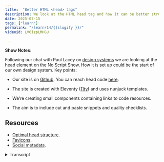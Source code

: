 ```yaml
---
title:  "Better HTML <head> tags"
description: We look at the HTML head tag and how it can be better structured.
date: 2025-07-15
tags: ["learn"]
permalink: "/learn/14/{{slugify }}/"
videoid: LV6izpLMHGU

---
```


 **Show Notes:**

 Following our chat with Paul Lacey on [design systems](https://noscript.show/22/) we are looking at the head element on the No Script Show. How it is set up could be the start of our own design system.  Key points:

 - Our site is on [Github](https://github.com/DavidWaumsley/NoScriptShow). You can reach head code [here](https://github.dev/DavidWaumsley/NoScriptShow/blob/main/_includes/partials/head.njk).

 - The site is created with Eleventy ([11ty](https://www.11ty.dev/)) and uses nunjuck templates.
 - We're creating small components containing links to code resources.
 - The aim is to include cut and paste snippets and quality checklists.

 ## Resources 

 - [Optimal head structure](https://intrinsicframework.here24.co/optimized-head/).
 - [Favicons](https://intrinsicframework.here24.co/favicons/).
 - [Social metadata](https://intrinsicframework.here24.co/social-metadata/).

<details> 
<summary>Transcript</summary>



[00:00:05] **Nathan Wrigley:** Hello there and welcome to the No Script Show. This is a video follow up from our podcast, episode 23 that was called Are We Right In the Head? You can find that at no script show slash 2 3 23. Here though we're looking at the code used in the no script shows, head tag and links for what we are showing over at No Script Show slash Learn.

Forward slash 14. So one four. I'll put that link on the screen in a moment. So if you are watching this on YouTube or something like that, you'll be able to get that. But, hello David. How are you doing? Hello? I'm good. Good. 

[00:00:40] **David Waumsley:** yeah, we might as well bring the show notes up on this one straight away.

Okay. 'cause not many of them, we'll just go and look at our head here. in some ways. I think we're following up on that chat that we had last time with Paul Lacey on Design Systems, and we're trying to put something together that's a design system as we go through these components. And here I just thought I'd share this kind of early start of how we're chopping up this site so people can look at it and go, either take inspiration from it or find errors with it and let us know.

Okay, which is, it's more likely to be the latter, but. So what I've done is I've put our site, which is an Eleventy site on GitHub. So I'll just go over there and you can poke around in the code that we have. So our site was taken from the Eleventy base blog, and I've Been messing around with it since there, so lot's changed.

But if you go into, whether is that a link there to our repository and you go into, the include section into layouts and into partials, we'll see we've got a head, nun jugs file over here and. When you're in here, you can actually go in there and use their own editor, which I've done. So I'll go over to the page here and your setup might look slightly different 'cause you can bring in whatever extensions you like.

Okay. But this is a dark mode and this is what I thought we'll try and do with the, as we get into sort of these sort of components, you wouldn't think of the head as a component. 'cause it's not a seam. But I'm treating it like that and I'm thinking. With our other site that we have, which we've called the Intrinsic Framework, it's a jotting pad for bits of code that I might want to copy and paste, or as a way of checking that.

When I build new sites and do stuff. So I thought I would try and combine it and put it all in this one document here, into the section and then put links into it. as we were talking about in the first audio session on this, talking about heads, we were influenced by Harry. Robert's, talk, which was saying how you can structure your header.

So I've got a link here, so anyone can just go and follow the link here and bring up the details here that we've got here. Now, this will just be a. running document as somebody has someone kindly listened to our, episode on, accordions and we had a, an issue that I'd never solved in the CSS, which was about the little triangles on the details.

Details, 

[00:03:22] **Nathan Wrigley:** yeah. 

[00:03:23] **David Waumsley:** Yeah. And that you couldn't hide it from safari. And this person came back with a. The solution. So there was a 

[00:03:29] **Nathan Wrigley:** way of doing it. Very nice. There 

[00:03:30] **David Waumsley:** was, so the same is for anybody else who might wanna listen to this here. as we're learning as we go with all of this. So I've just put in here, I mean it's worth just taking a quick look because we skimmed over in the audio session about Harry Roberts talk.

There is the link so you can listen to him. It's about an hour long, I think. And there is this sort of, Guide here to what you might want. So I only mentioned the certain things that we use, but this is the exact order that you suggest that we put things in. So it includes other things that we, might not have mentioned where you might put pre connect, where you might put a synchronous JavaScript.

we've got none of that running in our site, where we might put the import. So there's all the order there and that's formed the basis of when I'm putting something in the head, I'll look at this first and go, which order is it going to go on? Where we're gonna put it in 

[00:04:23] **Nathan Wrigley:** our head? I, suppose that's immutable as well.

That's not really gonna change over time. That document is it. what you see there is, gonna be until some major thing happens that's gonna be good for a decade or more. 

[00:04:35] **David Waumsley:** I would've thought so. Unless, something changes in there. I, guess things are changing all the time. a lot of these pre connects.

I, I just wonder, I haven't got a policy yet, but I think with all the, I forgot what it's called. Synchronous loading. Is it called that you might remember I just mentioned 

[00:04:53] **Nathan Wrigley:** you, are you talking about the CSF, the acronym of the. And No, 

[00:04:57] **David Waumsley:** I'm talking about the fact that you can preload, pages.

Yes. I think 

[00:05:02] **Nathan Wrigley:** synchronous loading was what we said synchronous. I can't remember. Let's go with that. 

[00:05:06] **David Waumsley:** Yeah, it's the Google thing. It seems it's only in Google at the moment, but it might take off and that might change maybe. 

[00:05:12] **Nathan Wrigley:** Oh no, you are thinking of. Speculative loading. That's the one. Yeah. Okay. 

[00:05:19] **David Waumsley:** Yeah. Yes.

Speculative. I 

[00:05:20] **Nathan Wrigley:** knew it was 

[00:05:20] **David Waumsley:** wrong. Yeah. So that might change things like here, where you mark things up, but otherwise That's a good 

[00:05:25] **Nathan Wrigley:** point. Yeah. Okay. Fair enough. Yeah. Yeah. 

[00:05:27] **David Waumsley:** Yeah. And also, for those who didn't see the, those who did listen to the audio and listening to this, one thing I didn't mention is about schema markup.

'cause I was a little bit, because it's a kind of script in there, but I assumed it would follow. His rule that you generally put all your urgent stuff at the top of your head. At the top. Yeah. Yeah. Those three key things that we need, like the, the page title, that we, need something on our view ports over there and that we need a character set on the top.

And pretty much when we get to the CSS and the JavaScript, there's an order depending on how they load. But the one thing that I hadn't thought about, 'cause it's not mentioned in this talk, was about. Uses schema markup because it's contained in the script. Where does that go? 

[00:06:12] **Nathan Wrigley:** Oh, 

[00:06:13] **David Waumsley:** it, I, double checked it and, I assumed it would go in with your SEO, which should be, that's last, basically.

Okay. Unless it's the title. Everything that's SEO goes last in your head. 

[00:06:24] **Nathan Wrigley:** Okay. 

[00:06:24] **David Waumsley:** Yeah. and that's the case here, because it's not synchronous. Scripting as such, it's, it's not gonna hold anything back, so it can go last, 

[00:06:33] **Nathan Wrigley:** on that. I'm just gonna quickly read into the podcast if you're, watching this, the, the audio podcast that we had the notes for that were at this url, so no script show slash 23 2 3.

I said it at the top, but I'll. Put it on the screen and then the bits and pieces for this one, no script show forward slash learn slash 1 4 14. Okay, 

[00:06:54] **David Waumsley:** there we go. Yeah, so we're just following on there and I've put the key points that we got from this talk over here just as a quick reminder about the important things.

But yeah, his orders really useful. So that is, something that I've put in my document over here, as a way to link to it, just to refresh myself on it. But our own head, in some ways it violates, we were talking about before. I'm using Eleventy here, which allows you to bundle together all of these individual CSS files into one which I'm using here, and I'm using a link tag over here, which is doing that.

So there is an argument that you could use this and. The Eleventy Base blog actually does that. It outputs it by default as it into your head. Okay. The whole CSS goes there, which is interesting because according to Harry Roberts, you could, it could be CSS that you could put in the body in effect, but, as another place to put it, So that was the main thing. So this has structured the order of things that I've put in, but there were other things that we talked about in our audio episode, so I put some links up to this. So something on the fons here. and yeah, we 

[00:08:05] **Nathan Wrigley:** talked about them being SV Gable, didn't we? Yes, exactly. 

[00:08:09] **David Waumsley:** From Safari 26, which is only out in towards the end of June, I think 2025.

Anyone listening to this a lot later and. Because of this. I think it's a, real game changer in the sense that we can now have these SVG icons as I understand it. I dunno if you remember, there was a conversation I was having where I wanted to link to an SVG and put. prefers color scheme within that SVG and for the browsers to honor that.

So I didn't have to put that SVG in line. 

[00:08:41] **Nathan Wrigley:** Yeah. 

[00:08:41] **David Waumsley:** So I could change things. I don't know if this changes that, because it was the only browser safari that didn't do it. So I'm wondering whether we now have to put in line SVGs to build up, to have. It prefers color scheme. You had to, and maybe this is gonna be a change that I haven't looked into it, but I can show you this in action.

So anyway, let me just quickly go over this documentation. let's just have a look here. So there are a few things that we obviously want to still put in here that we've got our SVG that's the most important now supported up to. Roughly 78% of the moment increasing. I think as things change with Safari, we still need our fabric on ICO, which of course a fallback.

yeah. Supported by everything that goes back forever. we may want to include, something for apple touch screens, so ping on that one. I've done that and I haven't bothered with the progressive web app. Link on that one at all with ours. But the light and dark is quite interesting because this is literally the one we're using on our fon at the moment on here.

And just so I can show you it, as you can see within there, we've got, in the Fon we've put a style sheet on here, and then we've got a media query changing the bars and the brackets. Of our icon here. 

[00:10:06] **Nathan Wrigley:** Yep. 

[00:10:07] **David Waumsley:** Now, if you change our scheme here, this isn't working because there has to be a separate setup for this.

This is using, 

[00:10:15] **Nathan Wrigley:** right? Because that's not the fcon. It's not, yeah, 

[00:10:19] **David Waumsley:** it's, this is one of the most awkward things I think about light and dark at moment. We can't just rely on. Having preferred color scheme on CSS, we have to build something in separate to make that work. And we can add this in, but I haven't added it in for preferred color scheme.

Okay. So our is working on other attributes, but if I go, and actually I'll leave it here because I've got this little tool on here, which will change without me having to go into the settings I have. Oh yeah, you've got a little chrome extension. 

[00:10:49] **Nathan Wrigley:** Yeah. Look at 

[00:10:50] **David Waumsley:** that. Yes, I have. So I could see, it's working.

if I set my browser or device, you can see it's changing the colors here. So I think that's pretty cool. So that's pretty neat. 

[00:11:01] **Nathan Wrigley:** yeah. 

[00:11:01] **David Waumsley:** Yeah. So our Fon, which we're using on our site, I dunno if you can see, I'm pointing over here. 

[00:11:06] **Nathan Wrigley:** Yeah, just about. Yeah. 

[00:11:07] **David Waumsley:** Yeah. It's on there. But I needed to make it big. So you can see that there's a really good article actually, on Fons here, but it goes into real depth about, the kind of sizes that you might want for your ICO image.

And I haven't bothered with any of that 'cause I think it's. It's like the, it's some relic of the past, isn't it? it's hopefully it will be soon. I think we'll all be on s vg, so that makes sense. So anyway, it's just some little notes there on that. let me just go back to my head code over here.

Okay. And the next thing that was worth talking about was the social media. I've set up a page as well for that, on the intrinsic framework and just worth mentioning this, I think, Because it's quite a lot of code to have to put in. I think the simplest way, if you're just doing a brochure site, and this is what I've done on some sites where you're not expecting much to get shared on social media, maybe your about page, really, you don't need to replicate all of the options that you've got for open graph and Twitter where you know you're asked for your description and your titles.

If you don't have them, it's gonna take the site's title and description and use that anyway. So the only thing that we want to probably stop is it's showing the first image in the do or whatever image, the social media. because that could be any 

[00:12:29] **Nathan Wrigley:** random thing. 

[00:12:30] **David Waumsley:** Yeah, exactly. Which is inappropriate.

So really, as we talked about before, you could set up one social image if you put enough. Probably about 15% of us border around a, an aspect ratio image of about, 16 nine. 16 nine, something like that. Yeah. Yeah, exactly. And that's gonna work for all of them. I tend to put them, I think at the moment you, need, for sort of the best arrangement, you need something that's over 1200 pixels, but I just tend to use 1920 and use that.

Web P, it's so small, it doesn't make any difference that size difference. They're, 

[00:13:10] **Nathan Wrigley:** they're so close. The Twitter one really just seems to shave a little bit off the top and the bottom. That's on a tiny bit off the side. The aspect ratio is such that if you just add a, like you said, 15% of just white space, for one of a better word, everything will be inside.

Both of them easily. Exactly. 

[00:13:27] **David Waumsley:** I 

[00:13:27] **Nathan Wrigley:** think it's, Facebook's the one that cuts it slightly short of it, and it's, oh, I thought it was the other way round. Okay. Yeah. Yeah. 

[00:13:32] **David Waumsley:** I think it's that way round and it just, yeah. Shakes a little bit off the bottom so you can protect against that. But the full HTML I've put here where you can fit each of these, put your own unique titles that go for each of these.

Now I have, even though I've made this dynamic, I've put that in our head. But it's actually didn't need to be there 'cause it's just a repeat of what's in our default titles and description. But we could, I guess we could add. Hello Facebook user before them. Facebook. Yeah. Don't we just and then I've put in just of interest because this is the same code that's in the dynamic sort of nun jug stuff that I've set up for our site, which, I dunno how much interest that will hold, but I'll go over to, here and look at it 'cause it's the same and.

What we've done on this. And same thing could be done on WordPress. In fact, I'm thinking of replicating this in WordPress. The whole idea of this is that because I, 

[00:14:29] **Nathan Wrigley:** nearly fell off my chair when I heard that in order. Yeah. 

[00:14:32] **David Waumsley:** I just thought, it'd 

[00:14:34] **Nathan Wrigley:** be probably a classic 

[00:14:35] **David Waumsley:** theme 'cause it's, Yes. but yeah, doing exactly the same thing. And also what I like about this, because, something I was mentioning to you earlier is that you can put all these notes in there and they're not going to be outputted into the source code. So if I go to source code, you'll see it's all tightly packed over here.

But actually if we're looking at here, I've got these gaps. So as long as in nun jugs we use this comin system and put a little dash. Buy it takes away the space that it occupies so we can put in as many notes as we like in our system instructions. And so I quite like it. It's the perfect 

[00:15:11] **Nathan Wrigley:** commenting system in that case.

Yeah, exactly. As much as you like. And it's never gonna appear in the 

[00:15:16] **David Waumsley:** Exactly. So all my instructions, idiot. Do this in your head tag is basically, that's one I'm setting up trying to set up quality control and mine 

[00:15:25] **Nathan Wrigley:** is usually the URL where I stole the bit of code that's about to follow it. I 

[00:15:30] **David Waumsley:** write 

[00:15:30] **Nathan Wrigley:** down the, 

[00:15:30] **David Waumsley:** the url.

Yeah, it's basically the same really. I'm just linking out to where the stolen code that I'm putting in there. but yeah, there's quite an interesting conditionals go on here. It may not be so much of interest, but what we have going on here is that, We have something to say in here if what we're using is the YouTube's own thumbnail.

So when we finish this recording, it'll go on YouTube, we'll have a thumbnail with it. And instead of having to provide for social media, for other social media, our own image which we have to store, I'm simply just taking. The one that's already there with Google and output in it. So that 

[00:16:13] **Nathan Wrigley:** little video ID inside the URL there becomes the video ID and thereby therefore, that makes that URL work.

Exactly. It's a web, image, wherever that destination is, and you just need to supply the video ID and the exactly drops in there like a merge tag 

[00:16:31] **David Waumsley:** basically. So the page that we're looking on, the one where we put our notes for today at the moment will, because of the conditionals that we've got here.

So if I put in the video ID something I've made myself in my front matter for this page and given it right the id, then it's going to output the content and that image over here. If I haven't done that, there is another option, which we haven't actually used. But if I've got something which I've called a featured image that could be showing, That would also be showing on our page as well. And if not, and what's presently showing, if someone can see the show notes before we put the video, it will be showing our generic, one that we use for about and homepage, 

[00:17:15] **Nathan Wrigley:** right? So the syntax there is, you've got the, video idea is the preferred way, but then you've got a fallback with your else if, or l if as it's described there, which is gonna be the featured image.

And again, you'll set that somewhere as. Possible fallback, and then if neither of those get us supplied, then it just falls back to some the OG image of the. Site. Yeah. Of the entire site. Got it. Okay. that's really, I like that. Yeah, 

[00:17:41] **David Waumsley:** it's, yeah, so it's quite nice to be able to set these things.

So of course you can do the same thing we were talking as well, about, let me just go back over a few things. There are a few preloads that we've put in over here. one of those actually a little bit complicated unless you saw as. Setting this up before, but we haven't done anything about setting up the site.

But, with Eleventy, if the layout is one of the posts here and it's got the video id, the thing that I've set up, then it will preload that image here. So it on our pages, it shows quickly. So when we go to those episodes page, that image is coming in from Google. But I want it to preload as quickly as possible.

[00:18:24] **Nathan Wrigley:** So that's an, if without a fallback. That one to just, if it's there, great. Yeah. Do something. It's there, preload it. If not, just move, 

[00:18:31] **David Waumsley:** chill out. Yeah, Exactly. And that's, the fonts are being preloaded, that's all. the SEO this, I mentioned this in the audio, that there's, it's, belt and braces really with this one.

So there is a robots, text file that's in there listing all of the. AI that we don't want to come. There was many. There was many. And there's this one which I've put in as well. I dunno how effective it is, but there we are. There's a canonical. I think probably I've covered that. Is there anything else that sort of No, that all seems eye on this, doesn't it?

[00:19:11] **Nathan Wrigley:** Yeah, no. If I'm following that through, that all seems about right. Yeah. I can't see anything that you scroll past that you didn't mention. So that was it. It was just a little, anyway, I 

[00:19:20] **David Waumsley:** just thought it was probably worth just showing our own site and now I've put it public. I'll try and build little sections.

People can follow along and see and take inspiration or find, as I say, if they can find things that we can make better, then great. 

[00:19:39] **Nathan Wrigley:** Yeah, please let us know. I, I think that's the shortest piece of content we've ever made of any kind. we're just over 21 minutes. What the heck? life is not normal.

Yeah. That's interesting. so just a quick reminder. Because I might as well get another minute out of this and get it up to 22 minutes. The, if you want to hear the podcast episode that goes with this, you can probably find it on YouTube as well. But here we go. No script show slash 23. Numbers two, three.

And then if you wanna find the, links, which David has just been demonstrating in this one. No script show slash learn slash 1 4 14. That's it. Is it is. Okay in that 

[00:20:21] **David Waumsley:** I think we might take a small break. Just, we might not be back, because there's a few things that are happening where there's me.

Coming over to your country, Nathan? 

[00:20:29] **Nathan Wrigley:** my country. That's right. Yeah. I very much feel the ownership of that country. It's a heavy burden. I do like to help the king out from time to time and, yeah, that'd be nice. And also you've got nice things happening in your life as well, which, maybe we'll get into at some point in a, an entirely different podcast series, or maybe not.

Thanks, David. Thank you. Take it easy. Bye 

[00:20:51] **David Waumsley:** bye. 



<details> 